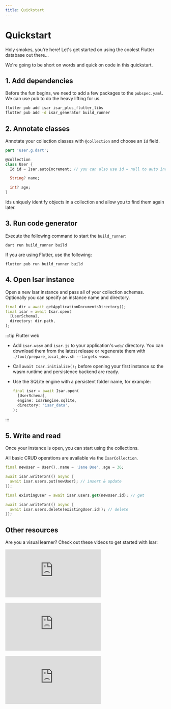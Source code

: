 ```yaml
---
title: Quickstart
---
```


# Quickstart

Holy smokes, you're here! Let's get started on using the coolest Flutter database out there...

We're going to be short on words and quick on code in this quickstart.

## 1. Add dependencies

Before the fun begins, we need to add a few packages to the `pubspec.yaml`. We can use pub to do the heavy lifting for us.

```bash
flutter pub add isar isar_plus_flutter_libs
flutter pub add -d isar_generator build_runner
```

## 2. Annotate classes

Annotate your collection classes with `@collection` and choose an `Id` field.

```dart
part 'user.g.dart';

@collection
class User {
  Id id = Isar.autoIncrement; // you can also use id = null to auto increment

  String? name;

  int? age;
}
```

Ids uniquely identify objects in a collection and allow you to find them again later.

## 3. Run code generator

Execute the following command to start the `build_runner`:

```
dart run build_runner build
```

If you are using Flutter, use the following:

```
flutter pub run build_runner build
```

## 4. Open Isar instance

Open a new Isar instance and pass all of your collection schemas. Optionally you can specify an instance name and directory.

```dart
final dir = await getApplicationDocumentsDirectory();
final isar = await Isar.open(
  [UserSchema],
  directory: dir.path,
);
```

:::tip Flutter web
- Add `isar.wasm` and `isar.js` to your application's `web/` directory. You can download them from the latest release or regenerate them with `./tool/prepare_local_dev.sh --targets wasm`.
- Call `await Isar.initialize();` before opening your first instance so the wasm runtime and persistence backend are ready.
- Use the SQLite engine with a persistent folder name, for example:

  ```dart
  final isar = await Isar.open(
    [UserSchema],
    engine: IsarEngine.sqlite,
    directory: 'isar_data',
  );
  ```
:::

## 5. Write and read

Once your instance is open, you can start using the collections.

All basic CRUD operations are available via the `IsarCollection`.

```dart
final newUser = User()..name = 'Jane Doe'..age = 36;

await isar.writeTxn(() async {
  await isar.users.put(newUser); // insert & update
});

final existingUser = await isar.users.get(newUser.id); // get

await isar.writeTxn(() async {
  await isar.users.delete(existingUser.id!); // delete
});
```

## Other resources

Are you a visual learner? Check out these videos to get started with Isar:
<div class="video-block">
  <iframe max-width=100% height=auto src="https://www.youtube.com/embed/CwC9-a9hJv4" title="Isar Database" frameborder="0" allow="accelerometer; clipboard-write; encrypted-media; gyroscope; picture-in-picture" allowfullscreen></iframe>
</div>
<br>
<div class="video-block">
  <iframe max-width=100% height=auto src="https://www.youtube.com/embed/videoseries?list=PLKKf8l1ne4_hMBtRykh9GCC4MMyteUTyf" title="Isar Database" frameborder="0" allow="accelerometer; clipboard-write; encrypted-media; gyroscope; picture-in-picture" allowfullscreen></iframe>
</div>
<br>
<div class="video-block">
  <iframe max-width=100% height=auto src="https://www.youtube.com/embed/pdKb8HLCXOA " title="Isar Database" frameborder="0" allow="accelerometer; clipboard-write; encrypted-media; gyroscope; picture-in-picture" allowfullscreen></iframe>
</div>
